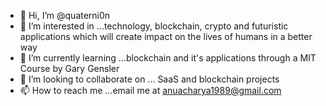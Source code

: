 - 👋 Hi, I’m @quaterni0n
- 👀 I’m interested in ...technology, blockchain, crypto and futuristic applications which will create impact on the lives of humans in a better way
- 🌱 I’m currently learning ...blockchain and it's applications through a MIT Course by Gary Gensler
- 💞️ I’m looking to collaborate on ... SaaS and blockchain projects
- 📫 How to reach me ...email me at anuacharya1989@gmail.com

<!---
quaterni0n/quaterni0n is a ✨ special ✨ repository because its `README.md` (this file) appears on your GitHub profile.
You can click the Preview link to take a look at your changes.
--->
